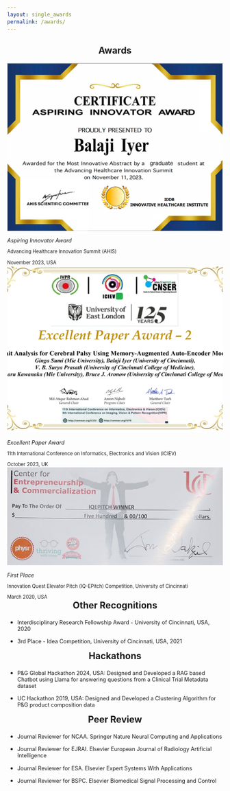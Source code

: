 ```yaml
---
layout: single_awards
permalink: /awards/
---
```

<!-- title: "Awards & Volunteering" ### Awards -->
<div class="project-title-wrapper" style="text-align: center; margin-top: 0em; ">
<h2 class="award-title">Awards</h2>
</div>
<div class="awards-container">  
  <!-- Award Card 1 -->
  <div class="award-card">
    <img class="award-image" src="/assets/awards/Iyer_Balaji_Award_AHIS23_graduate.png" alt="Aspiring Innovator Award" >
    <p class="award-details" style="font-size: 0.9em; margin-bottom: 0em"><mamul><em>Aspiring Innovator Award</em></mamul></p>
    <p style="font-size: 0.8em; margin-bottom: 0em">Advancing Healthcare Innovation Summit (AHIS)</p>
    <p style="font-size: 0.8em; margin-bottom: 0em"> November 2023, USA </p>
  </div>

  <!-- Award Card 2 -->
  <div class="award-card">
    <img class="award-image" src="/assets/awards/Ginga-ICEIV23-ExcellantPaper-28Oct23-Certificate.png" alt="Excellent Paper Award">
    <p class="award-details" style="font-size: 0.9em; margin-bottom: 0em"><mamul><em>Excellent Paper Award</em></mamul></p>   
    <p style="font-size: 0.8em; margin-bottom: 0em">11th International Conference on Informatics, Electronics and Vision (ICIEV)</p>
    <p style="font-size: 0.8em; margin-bottom: 0em"> October 2023, UK</p>
  </div>

  <!-- Award Card 2 -->
  <div class="award-card">
    <img class="award-image" src="/assets/awards/iq_epitch_2020_winner.PNG" alt="IQEPitch Winner">
    <p class="award-details" style="font-size: 0.9em; margin-bottom: 0em"><mamul><em>First Place</em></mamul></p>   
    <p style="font-size: 0.8em; margin-bottom: 0em">Innovation Quest Elevator Pitch (IQ-EPitch) Competition, University of Cincinnati</p>
    <p style="font-size: 0.8em; margin-bottom: 0em"> March 2020, USA</p>

  </div>
</div>

<div class="project-title-wrapper" style="text-align: center; margin-top: 0em; ">
<h2 class="color-title" style="margin-top: 0em">Other Recognitions</h2>
</div>
  <ul>    
    <li> <p class="award-details" style="font-size: 0.9em;"><mamul>Interdisciplinary Research Fellowship Award</mamul> - University of Cincinnati, USA, 2020 </p></li>
    <li><p class="award-details" style="font-size: 0.9em;"><mamul>3rd Place</mamul> - Idea Competition, University of Cincinnati, USA, 2021</p></li>
  </ul>

<div class="project-title-wrapper" style="text-align: center; margin-top: 0em; ">
<h2 class="color-title" style="margin-top: 0em">Hackathons</h2>
</div>
<ul>
  <li><p class="award-details" style="font-size: 0.9em;"> P&G Global Hackathon 2024, USA: Designed and Developed a RAG based Chatbot using Llama for answering questions from a Clinical Trial Metadata dataset</p></li>
  <li><p class="award-details" style="font-size: 0.9em;"> UC Hackathon 2019, USA: Designed and Developed a Clustering Algorithm for P&G product composition data</p></li>     
</ul>

<div class="project-title-wrapper" style="text-align: center; margin-top: 0em; ">
<h2 class="color-title" style="margin-top: 0em">Peer Review</h2>
</div>
<ul>
  <li><p class="award-details" style="font-size: 0.9em;">Journal Reviewer for NCAA. Springer Nature Neural Computing and Applications</p></li>
  <li><p class="award-details" style="font-size: 0.9em;">Journal Reviewer for EJRAI. Elsevier European Journal of Radiology Artificial Intelligence</p></li>
  <li><p class="award-details" style="font-size: 0.9em;">Journal Reviewer for ESA. Elsevier Expert Systems With Applications</p></li>
  <li><p class="award-details" style="font-size: 0.9em;">Journal Reviewer for BSPC. Elsevier Biomedical Signal Processing and Control</p></li>
</ul>
